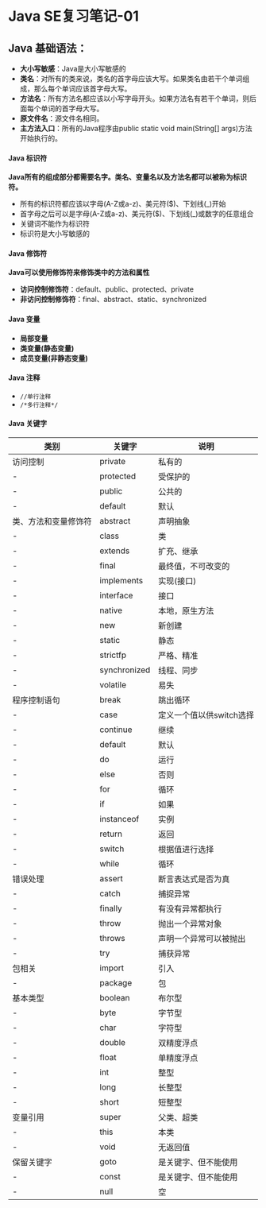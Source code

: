 # Java SE复习笔记-01

## Java 基础语法：
- **大小写敏感**：Java是大小写敏感的
- **类名**：对所有的类来说，类名的首字母应该大写。如果类名由若干个单词组成，那么每个单词应该首字母大写。
- **方法名**：所有方法名都应该以小写字母开头。如果方法名有若干个单词，则后面每个单词的首字母大写。
- **原文件名**：源文件名相同。
- **主方法入口**：所有的Java程序由public static void main(String[] args)方法开始执行的。
#### Java 标识符
**Java所有的组成部分都需要名字。类名、变量名以及方法名都可以被称为标识符。**
- 所有的标识符都应该以字母(A-Z或a-z)、美元符($)、下划线(_)开始
- 首字母之后可以是字母(A-Z或a-z)、美元符($)、下划线(_)或数字的任意组合
- 关键词不能作为标识符
- 标识符是大小写敏感的

#### Java 修饰符
**Java可以使用修饰符来修饰类中的方法和属性**
- **访问控制修饰符**：default、public、protected、private
- **非访问控制修饰符**：final、abstract、static、synchronized

#### Java 变量

- **局部变量**
- **类变量(静态变量)**
- **成员变量(非静态变量)**

#### Java 注释

- `//单行注释`
- `/*多行注释*/`

#### Java 关键字

类别|关键字|说明
---|---|---|
访问控制|private |私有的
 -|protected |受保护的
 -|public |公共的
 -|default |默认
类、方法和变量修饰符|abstract |声明抽象
-| class | 类
-| extends |扩充、继承
-| final | 最终值，不可改变的
-| implements | 实现(接口)
-| interface | 接口
-| native | 本地，原生方法
-| new | 新创建
-| static | 静态
-| strictfp | 严格、精准
-| synchronized | 线程、同步
-| volatile | 易失
程序控制语句 | break | 跳出循环
-| case | 定义一个值以供switch选择
-| continue | 继续
-| default | 默认
-| do | 运行
-| else | 否则
-| for | 循环
-| if | 如果
-| instanceof | 实例
-| return | 返回
-| switch | 根据值进行选择
-| while | 循环
错误处理 | assert | 断言表达式是否为真
-| catch | 捕捉异常
-| finally | 有没有异常都执行
-| throw | 抛出一个异常对象
-| throws | 声明一个异常可以被抛出
-| try | 捕获异常
包相关 | import | 引入
-| package | 包
基本类型 | boolean | 布尔型
-| byte | 字节型
-| char | 字符型
-| double | 双精度浮点
-| float | 单精度浮点
-| int | 整型
-| long | 长整型
-| short | 短整型
变量引用 | super | 父类、超类 
-| this | 本类
-| void | 无返回值
保留关键字 | goto | 是关键字、但不能使用
-| const | 是关键字、但不能使用
-| null | 空



